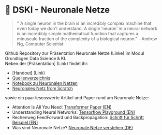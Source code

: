 # 🧠 DSKI - Neuronale Netze

> " A single neuron in the brain is an incredibly complex machine that even today we don't understand. A single 'neuron' in a neural network is an incredibly simple mathematical function that captures a minuscule fraction of the complexity of a biological neuron." - Andrew Ng, Computer Scientist 

Github Repository zur Präsentation Neuronale Netze (Linke) im Modul Grundlagen Data Science & KI. 
<br> Neben der [Präsentation] (Link) findet ihr:
- [Handout] (Link)
- [Quellenverzeichnis](https://github.com/janmeuser/DSKI_Neuronale_Netze/blob/cd15be1c23a5f592b4c2fea11842f2d8ad4a9b25/Literaturverzeichnis-Neuronale-Netze.pdf)
- [Notebook zu Neuronalen Netzen ](https://github.com/janmeuser/DSKI_Neuronale_Netze/blob/b28c850c002d7b58abb62ed771c24cefbaf27002/NN_Example.ipynb)
- [Neuronales Netz from Scratch](https://github.com/janmeuser/DSKI_Neuronale_Netze/blob/951b600ac10919f49f78a4ea6807faa95dfcb398/scratchNet.py)

sowie ein paar lesenswerte Artikel und Paper rund um Neuronale Netze:
- Attention Is All You Need: [Transformer Paper (EN)](https://arxiv.org/abs/1706.03762)
- Understanding Neural Networks: [Tensorflow Playground (EN)](https://cloud.google.com/blog/products/ai-machine-learning/understanding-neural-networks-with-tensorflow-playground?hl=en)
- Rechenweg FeedForward und Backpropagation: [Schritt für Schritt Beispiel (EN)](https://mattmazur.com/2015/03/17/a-step-by-step-backpropagation-example/)
- Was sind Neuronale Netze? [Neuronale Netze verstehen (DE)](https://www.tomorrow.bio/de/post/was-sind-neuronale-netze-2023-05-4469138951-ai)
